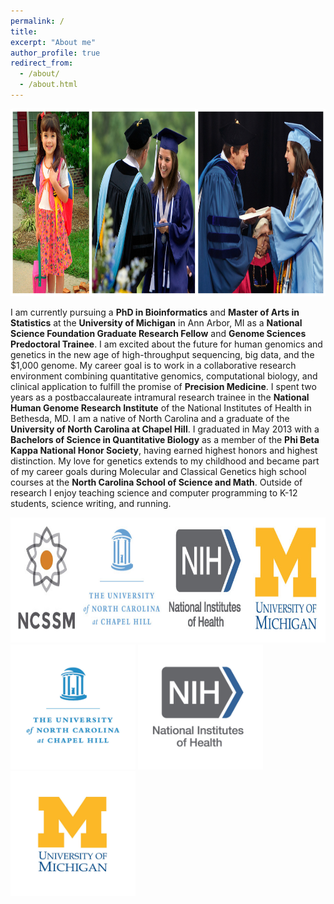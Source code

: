 ```yaml
---
permalink: /
title:
excerpt: "About me"
author_profile: true
redirect_from: 
  - /about/
  - /about.html
---
```


<center><img src="/images/education.jpg" height="300"></center>


I am currently pursuing a **PhD in Bioinformatics** and **Master of Arts in Statistics** at the **University of Michigan** in Ann Arbor, MI as a **National Science Foundation Graduate Research Fellow** and **Genome Sciences Predoctoral Trainee**. I am excited about the future for human genomics and genetics in the new age of high-throughput sequencing, big data, and the $1,000 genome. My career goal is to work in a collaborative research environment combining quantitative genomics, computational biology, and clinical application to fulfill the promise of **Precision Medicine**. I spent two years as a postbaccalaureate intramural research trainee in the **National Human Genome Research Institute** of the National Institutes of Health in Bethesda, MD. I am a native of North Carolina and a graduate of the **University of North Carolina at Chapel Hill**. I graduated in May 2013 with a **Bachelors of Science in Quantitative Biology** as a member of the **Phi Beta Kappa National Honor Society**, having earned highest honors and highest distinction. My love for genetics extends to my childhood and became part of my career goals during Molecular and Classical Genetics high school courses at the **North Carolina School of Science and Math**. Outside of research I enjoy teaching science and computer programming to K-12 students, science writing, and running.


<img src="/images/training_logos_v2-904x232.jpg" height=200> <img src="/images/unc_3by3.jpg" height=200> <img src="/images/nih_3by3.jpg" height=200> <img src="/images/3by3.jpg" height=200>
